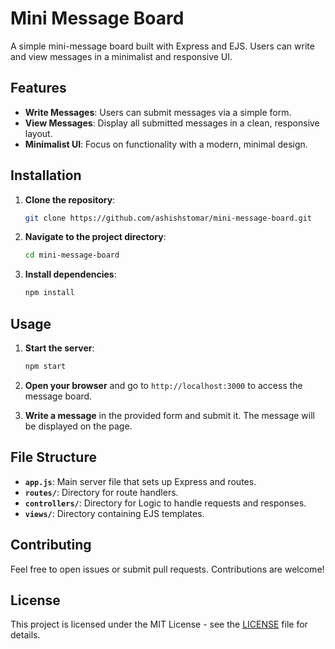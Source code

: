 # Mini Message Board

A simple mini-message board built with Express and EJS. Users can write and view messages in a minimalist and responsive UI.

## Features

- **Write Messages**: Users can submit messages via a simple form.
- **View Messages**: Display all submitted messages in a clean, responsive layout.
- **Minimalist UI**: Focus on functionality with a modern, minimal design.

## Installation

1. **Clone the repository**:

   ```bash
   git clone https://github.com/ashishstomar/mini-message-board.git
   ```

2. **Navigate to the project directory**:

   ```bash
   cd mini-message-board
   ```

3. **Install dependencies**:
   ```bash
   npm install
   ```

## Usage

1. **Start the server**:

   ```bash
   npm start
   ```

2. **Open your browser** and go to `http://localhost:3000` to access the message board.

3. **Write a message** in the provided form and submit it. The message will be displayed on the page.

## File Structure

- **`app.js`**: Main server file that sets up Express and routes.
- **`routes/`**: Directory for route handlers.
- **`controllers/`**: Directory for Logic to handle requests and responses.
- **`views/`**: Directory containing EJS templates.

## Contributing

Feel free to open issues or submit pull requests. Contributions are welcome!

## License

This project is licensed under the MIT License - see the [LICENSE](LICENSE) file for details.
